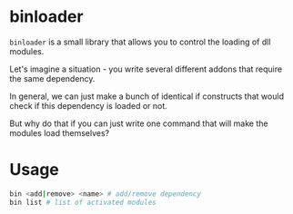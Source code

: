 # binloader
``binloader`` is a small library that allows you to control the loading of dll modules.

Let's imagine a situation - you write several different addons that require the same dependency.

In general, we can just make a bunch of identical if constructs that would check if this dependency is loaded or not.

But why do that if you can just write one command that will make the modules load themselves?

# Usage
```bash
bin <add|remove> <name> # add/remove dependency
bin list # list of activated modules
```